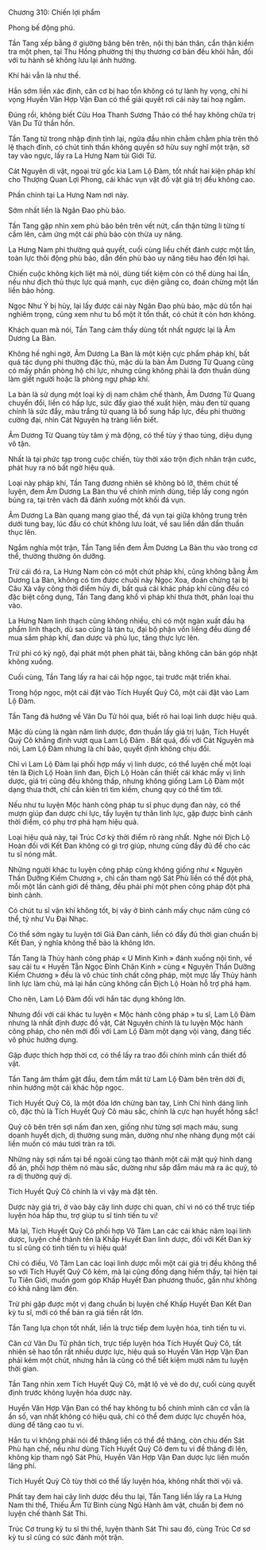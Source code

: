 




Chương 310: Chiến lợi phẩm


Phong bế động phủ.

Tần Tang xếp bằng ở giường băng bên trên, nội thị bản thân, cẩn thận kiểm tra một phen, tại Thu Hồng phường thị thụ thương cơ bản đều khỏi hẳn, đối với tu hành sẽ không lưu lại ảnh hưởng.

Khí hải vẫn là như thế.

Hắn sớm liền xác định, căn cơ bị hao tổn không có tự lành hy vọng, chỉ hi vọng Huyền Văn Hợp Vận Đan có thể giải quyết rơi cái này tai hoạ ngầm.

Đúng rồi, không biết Cửu Hoa Thanh Sương Thảo có thể hay không chữa trị Vân Du Tử thần hồn.

Tần Tang từ trong nhập định tỉnh lại, ngửa đầu nhìn chằm chằm phía trên thô lệ thạch đỉnh, có chút tinh thần không quyền sở hửu suy nghĩ một trận, sờ tay vào ngực, lấy ra La Hưng Nam túi Giới Tử.

Cát Nguyên di vật, ngoại trừ gốc kia Lam Lộ Đàm, tốt nhất hai kiện pháp khí cho Thượng Quan Lợi Phong, cái khác vụn vặt đồ vật giá trị đều không cao.

Phần chính tại La Hưng Nam nơi này.

Sớm nhất liền là Ngân Đao phù bảo.

Tần Tang gặp nhìn xem phù bảo bên trên vết nứt, cẩn thận từng li từng tí cầm lên, cảm ứng một cái phù bảo còn thừa uy năng.

La Hưng Nam phi thường quả quyết, cuối cùng liều chết đánh cược một lần, toàn lực thôi động phù bảo, dẫn đến phù bảo uy năng tiêu hao đến lợi hại.

Chiến cuộc không kịch liệt mà nói, dùng tiết kiệm còn có thể dùng hai lần, nếu như địch thủ thực lực quá mạnh, cục diện giằng co, đoán chừng một lần liền báo hỏng.

Ngọc Như Ý bị hủy, lại lấy được cái này Ngân Đao phù bảo, mặc dù tổn hại nghiêm trọng, cũng xem như tu bổ một ít tổn thất, có chút ít còn hơn không.

Khách quan mà nói, Tần Tang cảm thấy dùng tốt nhất ngược lại là Âm Dương La Bàn.

Không hề nghi ngờ, Âm Dương La Bàn là một kiện cực phẩm pháp khí, bất quá tác dụng phi thường đặc thù, mặc dù la bàn Âm Dương Từ Quang cũng có mấy phần phòng hộ chi lực, nhưng cũng không phải là đơn thuần dùng làm giết người hoặc là phòng ngự pháp khí.

La bàn là sử dụng một loại kỳ dị nam châm chế thành, Âm Dương Từ Quang chuyển đổi, liền có hấp lực, sức đẩy giao thế xuất hiện, màu đen từ quang chính là sức đẩy, màu trắng từ quang là bổ sung hấp lực, đều phi thường cường đại, nhìn Cát Nguyên hạ tràng liền biết.

Âm Dương Từ Quang tùy tâm ý mà động, có thể tùy ý thao túng, diệu dụng vô tận.

Nhất là tại phức tạp trong cuộc chiến, tùy thời xáo trộn địch nhân trận cước, phát huy ra nó bất ngờ hiệu quả.

Loại này pháp khí, Tần Tang đương nhiên sẽ không bỏ lỡ, thêm chút tế luyện, đem Âm Dương La Bàn thu về chính mình dùng, tiếp lấy cong ngón búng ra, tại trên vách đá đánh xuống một khối đá vụn.

Âm Dương La Bàn quang mang giao thế, đá vụn tại giữa không trung trên dưới tung bay, lúc đầu có chút không lưu loát, về sau liền dần dần thuần thục lên.

Ngắm nghía một trận, Tần Tang liền đem Âm Dương La Bàn thu vào trong cơ thể, thường thường ôn dưỡng.

Trừ cái đó ra, La Hưng Nam còn có một chút pháp khí, cũng không bằng Âm Dương La Bàn, không có tìm được chuôi này Ngọc Xoa, đoán chừng tại bị Câu Xà vây công thời điểm hủy đi, bất quá cái khác pháp khí cũng đều có đặc biệt công dụng, Tần Tang đang khổ vì pháp khí thưa thớt, phân loại thu vào.

La Hưng Nam linh thạch cũng không nhiều, chỉ có một ngàn xuất đầu hạ phẩm linh thạch, dù sao cũng là tán tu, đại bộ phận vốn liếng đều dùng để mua sắm pháp khí, đan dược và phù lục, tăng thực lực lên.

Trừ phi có kỳ ngộ, đại phát một phen phát tài, bằng không căn bản góp nhặt không xuống.

Cuối cùng, Tần Tang lấy ra hai cái hộp ngọc, tại trước mặt triển khai.

Trong hộp ngọc, một cái đặt vào Tích Huyết Quỷ Cô, một cái đặt vào Lam Lộ Đàm.

Tần Tang đã hướng về Vân Du Tử hỏi qua, biết rõ hai loại linh dược hiệu quả.

Mặc dù cùng là ngàn năm linh dược, đơn thuần lấy giá trị luận, Tích Huyết Quỷ Cô khẳng định vượt qua Lam Lộ Đàm . Bất quá, đối với Cát Nguyên mà nói, Lam Lộ Đàm nhưng là chí bảo, quyết định không chịu đổi.

Chỉ vì Lam Lộ Đàm lại phối hợp mấy vị linh dược, có thể luyện chế một loại tên là Địch Lộ Hoàn linh đan, Địch Lộ Hoàn cần thiết cái khác mấy vị linh dược, giá trị cũng đều không thấp, nhưng không giống Lam Lộ Đàm một dạng thưa thớt, chỉ cần kiên trì tìm kiếm, chung quy có thể tìm tới.

Nếu như tu luyện Mộc hành công pháp tu sĩ phục dụng đan này, có thể mượn giúp đan dược chi lực, tẩy luyện tự thân linh lực, gặp được bình cảnh thời điểm, có phụ trợ phá hạm hiệu quả.

Loại hiệu quả này, tại Trúc Cơ kỳ thời điểm rõ ràng nhất. Nghe nói Địch Lộ Hoàn đối với Kết Đan không có gì trợ giúp, nhưng cũng đầy đủ để cho các tu sĩ nóng mắt.

Những người khác tu luyện công pháp cũng không giống như « Nguyên Thần Dưỡng Kiếm Chương », chỉ cần tham ngộ Sát Phù liền có thể đột phá, mỗi một lần cảnh giới đề thăng, đều phải phí một phen công pháp đột phá bình cảnh.

Có chút tu sĩ vận khí không tốt, bị vây ở bình cảnh mấy chục năm cũng có thể, tỷ như Vu Đại Nhạc.

Có thể sớm ngày tu luyện tới Giả Đan cảnh, liền có đầy đủ thời gian chuẩn bị Kết Đan, ý nghĩa không thể bảo là không lớn.

Tần Tang là Thủy hành công pháp « U Minh Kinh » đánh xuống nội tình, về sau cải tu « Huyền Tẫn Ngọc Đỉnh Chân Kinh » cùng « Nguyên Thần Dưỡng Kiếm Chương » đều là vô chúc tính chất công pháp, một mực lấy Thủy hành linh lực làm chủ, mà lại hắn cũng không cần Địch Lộ Hoàn hỗ trợ phá hạm.

Cho nên, Lam Lộ Đàm đối với hắn tác dụng không lớn.

Nhưng đối với cái khác tu luyện « Mộc hành công pháp » tu sĩ, Lam Lộ Đàm nhưng là nhất định được đồ vật, Cát Nguyên chính là tu luyện Mộc hành công pháp, cho nên mới đối với Lam Lộ Đàm một dạng vội vàng, đáng tiếc vô phúc hưởng dụng.

Gặp được thích hợp thời cơ, có thể lấy ra trao đổi chính mình cần thiết đồ vật.

Tần Tang âm thầm gật đầu, đem tầm mắt từ Lam Lộ Đàm bên trên dời đi, nhìn hướng một cái khác hộp ngọc.

Tích Huyết Quỷ Cô, là một đóa lớn chừng bàn tay, Linh Chi hình dáng linh cô, đặc thù là Tích Huyết Quỷ Cô màu sắc, chính là cực hạn huyết hồng sắc!

Quỷ cô bên trên sợi nấm đan xen, giống như từng sợi mạch máu, sung doanh huyết dịch, dị thường sung mãn, dường như nhẹ nhàng đụng một cái liền muốn có máu tươi tràn ra tới.

Những này sợi nấm tại bề ngoài cũng tạo thành một cái mặt quỷ hình dạng đồ án, phối hợp thêm nó màu sắc, dường như sắp đẫm máu mà ra ác quỷ, tỏ ra dị thường quỷ dị.

Tích Huyết Quỷ Cô chính là vì vậy mà đặt tên.

Dược này giá trị, ở vào bảy cây linh dược chi quan, chỉ vì nó có thể trực tiếp luyện hóa hấp thu, trợ giúp tu sĩ tinh tiến tu vi!

Mà lại, Tích Huyết Quỷ Cô phối hợp Vô Tâm Lan các cái khác năm loại linh dược, luyện chế thành tên là Khấp Huyết Đan linh dược, đối với Kết Đan kỳ tu sĩ cũng có tinh tiến tu vi hiệu quả!

Chỉ có điều, Vô Tâm Lan các loại linh dược mỗi một cái giá trị đều không thể so với Tích Huyết Quỷ Cô kém, mà lại cũng đồng dạng hiếm thấy, tại hiện tại Tu Tiên Giới, muốn gom góp Khấp Huyết Đan phương thuốc, gần như không có khả năng làm đến.

Trừ phi gặp được một vị đang chuẩn bị luyện chế Khấp Huyết Đan Kết Đan kỳ tu sĩ, mới có thể bán ra giá tiền rất lớn.

Tần Tang lựa chọn tốt nhất, liền là trực tiếp đem luyện hóa, tinh tiến tu vi.

Căn cứ Vân Du Tử phân tích, trực tiếp luyện hóa Tích Huyết Quỷ Cô, tất nhiên sẽ hao tổn rất nhiều dược lực, hiệu quả so Huyền Văn Hợp Vận Đan phải kém một chút, nhưng hẳn là cũng có thể tiết kiệm mười năm tu luyện thời gian.

Tần Tang nhìn xem Tích Huyết Quỷ Cô, mặt lộ vẻ vẻ do dự, cuối cùng quyết định trước không luyện hóa dược này.

Huyền Văn Hợp Vận Đan có thể hay không tu bổ chính mình căn cơ vẫn là ẩn số, vạn nhất không có hiệu quả, chỉ có thể đem dược lực chuyển hóa, dùng để tăng cao tu vi.

Hắn tu vi không phải nói đề thăng liền có thể đề thăng, còn chịu đến Sát Phù hạn chế, nếu như dùng Tích Huyết Quỷ Cô đem tu vi đề thăng đi lên, không kịp tham ngộ Sát Phù, Huyền Văn Hợp Vận Đan dược lực liền muốn lãng phí.

Tích Huyết Quỷ Cô tùy thời có thể lấy luyện hóa, không nhất thời vội vã.

Phất tay đem hai cây linh dược đều thu lại, Tần Tang liền lấy ra La Hưng Nam thi thể, Thiếu Âm Từ Bình cùng Ngũ Hành âm vật, chuẩn bị đem nó luyện chế thành Sát Thi.

Trúc Cơ trung kỳ tu sĩ thi thể, luyện thành Sát Thi sau đó, cùng Trúc Cơ sơ kỳ tu sĩ cũng có sức đánh một trận.




